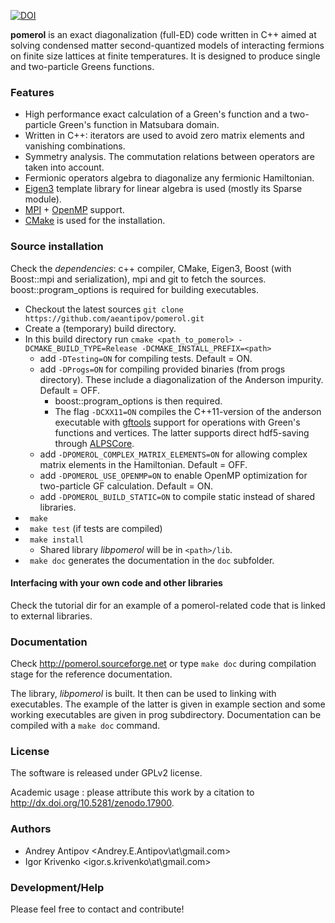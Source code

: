 [![DOI](https://zenodo.org/badge/4569/aeantipov/pomerol.svg)](http://dx.doi.org/10.5281/zenodo.17900)

**pomerol** is an exact diagonalization (full-ED) code written in C++ aimed at solving condensed matter second-quantized models of interacting fermions on finite size lattices at finite temperatures. It is designed to produce single and two-particle Greens functions.

###  Features
  * High performance exact calculation of a Green's function and a two-particle Green's function in Matsubara domain.
  * Written in C++: iterators are used to avoid zero matrix elements and vanishing combinations. 
  * Symmetry analysis. The commutation relations between operators are taken into account.
  * Fermionic operators algebra to diagonalize any fermionic Hamiltonian.
  * [Eigen3](http://eigen.tuxfamily.org) template library for linear algebra is used (mostly its Sparse module).
  * [MPI](http://en.wikipedia.org/wiki/Message_Passing_Interface) + [OpenMP](https://en.wikipedia.org/wiki/OpenMP) support. 
  * [CMake](http://www.cmake.org) is used for the installation.

### Source installation
  Check the *dependencies*: c++ compiler, CMake, Eigen3, Boost (with Boost::mpi and serialization), mpi and git to fetch the sources. boost::program_options is required for building executables. 
  - Checkout the latest sources `git clone https://github.com/aeantipov/pomerol.git`
  - Create a (temporary) build directory.
  - In this build directory run `cmake <path_to_pomerol> -DCMAKE_BUILD_TYPE=Release -DCMAKE_INSTALL_PREFIX=<path>` 
    * add `-DTesting=ON` for compiling tests. Default = ON.
    * add `-DProgs=ON` for compiling provided binaries (from progs directory). These include a diagonalization of the Anderson impurity. Default = OFF. 
      * boost::program_options is then required.
      * The flag `-DCXX11=ON` compiles the C++11-version of the anderson executable with [gftools](https://github.com/aeantipov/gftools) support for operations with Green's functions and vertices. The latter supports direct hdf5-saving through [ALPSCore](http://alpscore.org).
    * add `-DPOMEROL_COMPLEX_MATRIX_ELEMENTS=ON` for allowing complex matrix elements in the Hamiltonian. Default = OFF.
    * add `-DPOMEROL_USE_OPENMP=ON` to enable OpenMP optimization for two-particle GF calculation. Default = ON.
    * add `-DPOMEROL_BUILD_STATIC=ON` to compile static instead of shared libraries.
  - ` make`
  - ` make test` (if tests are compiled)
  - ` make install`
    * Shared library _libpomerol_ will be in `<path>/lib`.
  - ` make doc` generates the documentation in the `doc` subfolder.

#### Interfacing with your own code and other libraries
 Check the tutorial dir for an example of a pomerol-related code that is linked to external libraries.
 
### Documentation
Check http://pomerol.sourceforge.net or type `make doc` during compilation stage for the reference documentation.

The library, _libpomerol_ is built. It then can be used to linking with executables. The example of the latter is given in example section and some working executables are given in prog subdirectory.
Documentation can be compiled with a `make doc` command.

### License 
The software is released under GPLv2 license. 

Academic usage : please attribute this work by a citation to http://dx.doi.org/10.5281/zenodo.17900.

### Authors
  * Andrey Antipov <Andrey.E.Antipov\at\gmail.com>
  * Igor Krivenko <igor.s.krivenko\at\gmail.com>

### Development/Help 
Please feel free to contact and contribute!
